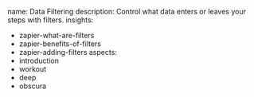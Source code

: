name: Data Filtering
description: Control what data enters or leaves your steps with filters.
insights:
  - zapier-what-are-filters
  - zapier-benefits-of-filters
  - zapier-adding-filters
aspects:
  - introduction
  - workout
  - deep
  - obscura
